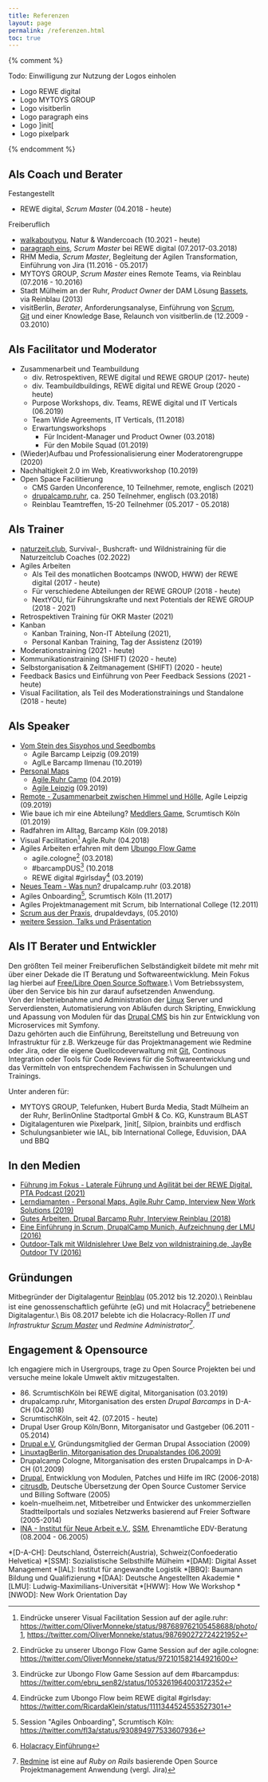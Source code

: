 ```yaml
---
title: Referenzen
layout: page
permalink: /referenzen.html
toc: true
---
```

{% comment %}

Todo: Einwilligung zur Nutzung der Logos einholen

- Logo REWE digital
- Logo MYTOYS GROUP
- Logo visitberlin
- Logo paragraph eins
- Logo ]init\[
- Logo pixelpark

{% endcomment %}

## Als Coach und Berater

Festangestellt
- REWE digital, *Scrum Master* (04.2018 - heute)

Freiberuflich
- [walkaboutyou](https://walkaboutyou.org), 
Natur & Wandercoach (10.2021 - heute)
- [paragraph eins](https://www.paragraph1.de), 
*Scrum Master* bei REWE digital (07.2017-03.2018)
- RHM Media, *Scrum Master*, 
Begleitung der Agilen Transformation,   
Einführung von Jira (11.2016 - 05.2017)
- MYTOYS GROUP, 
*Scrum Master* eines Remote Teams, via Reinblau (07.2016 - 10.2016)
- Stadt Mülheim an der Ruhr, 
*Product Owner* der DAM Lösung [Bassets](https://www.drupal.org/project/bassets),   
via Reinblau (2013)
- visitBerlin, 
*Berater*, Anforderungsanalyse, Einführung von [Scrum](/tags/scrum/),  
[Git](/tags/git/) und einer Knowledge Base, Relaunch von visitberlin.de (12.2009 - 03.2010)

## Als Facilitator und Moderator

- Zusammenarbeit und Teambuildung
  - div. Retrospektiven, REWE digital und REWE GROUP (2017- heute)
  - div. Teambuildbuildings, REWE digital und REWE Group  (2020 - heute)
  - Purpose Workshops, div. Teams, REWE digital und IT Verticals (06.2019)
  - Team Wide Agreements, IT Verticals, (11.2018)
  - Erwartungsworkshops
     - Für Incident-Manager und Product Owner (03.2018)
     - Für den Mobile Squad (01.2019)
- (Wieder)Aufbau und Professionalisierung einer Moderatorengruppe (2020)
- Nachhaltigkeit 2.0 im Web, Kreativworkshop (10.2019)
- Open Space Facilitierung
  - CMS Garden Unconference, 10 Teilnehmer, remote, englisch (2021)
  - [drupalcamp.ruhr](/2018/03/27/ein-experiment-drupalcamp-ruhr-goes-barcamp.html), 
    ca. 250 Teilnehmer, englisch (03.2018)
  - Reinblau Teamtreffen, 15-20 Teilnehmer (05.2017 - 05.2018)

## Als Trainer

- [naturzeit.club](https://naturzeit.club/), Survival-, Bushcraft- und Wildnistraining 
für die Naturzeitclub Coaches (02.2022)
- Agiles Arbeiten 
  - Als Teil des monatlichen Bootcamps (NWOD, HWW) der REWE digital (2017 - heute)
  - Für verschiedene Abteilungen der REWE GROUP (2018 - heute)
  - NextYOU, für Führungskrafte und next Potentials der REWE GROUP (2018 - 2021)
- Retrospektiven Training für OKR Master (2021)
- Kanban
  - Kanban Training, Non-IT Abteilung  (2021),  
  - Personal Kanban Training, Tag der Assistenz (2019)
- Moderationstraining (2021 - heute)
- Kommunikationstraining (SHIFT) (2020 - heute)
- Selbstorganisation & Zeitmanagement (SHIFT) (2020 - heute) 
- Feedback Basics und Einführung von Peer Feedback Sessions (2021 - heute)
- Visual Facilitation, als Teil des Moderationstrainings und Standalone (2018 - heute)

## Als Speaker

- [Vom Stein des Sisyphos und Seedbombs](
/2019/09/22/rueckblick-auf-das-4-agile-leipzig-barcamp.html#von-stein-des-sisyphos-und-seedbombs)
  - Agile Barcamp Leipzig (09.2019) 
  - AgILe Barcamp Ilmenau (10.2019)
- [Personal Maps](/tags/personal-maps/) 
  - [Agile.Ruhr Camp](/2019/04/22/agile-ruhr-hattrick.html#personal-maps) (04.2019)
  - [Agile Leipzig](/2019/09/22/rueckblick-auf-das-4-agile-leipzig-barcamp.html#personal-maps) (09.2019)
- [Remote - Zusammenarbeit zwischen Himmel und Hölle](
/2019/09/22/rueckblick-auf-das-4-agile-leipzig-barcamp.html#remote),
Agile Leipzig (09.2019)
- Wie baue ich mir eine Abteilung? 
[Meddlers Game](https://management30.com/practice/meddlers/), Scrumtisch Köln (01.2019)
- Radfahren im Alltag, Barcamp Köln (09.2018) 	 		 		
- Visual Facilitation[^vis-ruhr] Agile.Ruhr (04.2018)
- Agiles Arbeiten erfahren mit dem 
[Ubungo Flow Game](https://www.teamworkblog.de/2016/10/das-ubongo-flow-game.html) 
  - agile.cologne[^ubongo-cgn] (03.2018)
  - #barcampDUS[^ubongo-dus] (10.2018
  - REWE digital #girlsday[^ubongo-girlsday] (03.2019)
- [Neues Team - Was nun?](/neues-team-was-nun.html) drupalcamp.ruhr (03.2018)
- Agiles Onboarding[^onboarding], Scrumtisch Köln (11.2017) 
- Agiles Projektmanagement mit Scrum, bib International College (12.2011)
- [Scrum aus der Praxis](
/2010/05/12/scrum-aus-der-praxis-drupaldevdays-2010.html), drupaldevdays, (05.2010)
- [weitere Session, Talks und Präsentation](/tags/session/index.html)

## Als IT Berater und Entwickler

Den größten Teil meiner Freiberuflichen Selbständigkeit
bildete mit mehr mit über einer Dekade die IT Beratung und Softwareentwicklung.
Mein Fokus lag hierbei auf [Free/Libre Open Source Software](/tags/open-source/).\\
Vom Betriebssystem, über den Service bis hin zur darauf aufsetzenden Anwendung.    
Von der Inbetriebnahme und Administration der [Linux](/tags/linux/) Server und Serverdiensten, 
Automatisierung von Abläufen durch Skripting, 
Enwicklung und Apassung von Modulen für das [Drupal CMS](/tags/drupal/)
bis hin zur Entwicklung von Microservices mit Symfony.    
Dazu gehörten auch die Einführung, Bereitstellung und Betreuung von Infrastruktur 
für z.B. Werkzeuge für das Projektmanagement wie Redmine oder Jira,
oder die eigene Quellcodeverwaltung mit [Git](/tags/git/),
Continous Integration oder Tools für Code Reviews für die Softwareentwicklung
und das Vermitteln von entsprechendem Fachwissen in Schulungen und Trainings.

Unter anderen für:
- MYTOYS GROUP, Telefunken, Hubert Burda Media, Stadt Mülheim an der Ruhr, 
BerlinOnline Stadtportal GmbH & Co. KG, Kunstraum BLAST
- Digitalagenturen wie Pixelpark, ]init\[, Silpion, brainbits und erdfisch 
- Schulungsanbieter wie IAL, bib International College, Eduvision, DAA und BBQ

## In den Medien

- [Führung im Fokus - Laterale Führung und Agilität bei der REWE Digital, PTA Podcast (2021)](
  https://www.pta-team.com/podcast-episode-8-laterale-fuehrung-agilitaet-rewedigital)
- [Lerndiamanten - Personal Maps, Agile.Ruhr Camp, Interview New Work Solutions (2019)](
  https://www.youtube.com/watch?v=n0DS7hRQChk)
- [Gutes Arbeiten, Drupal Barcamp Ruhr, Interview Reinblau (2018)](
  https://www.youtube.com/watch?v=hCUHM7tSOHI)
- [Eine Einführung in Scrum, DrupalCamp Munich, Aufzeichnung der LMU (2016)](
  https://videoonline.edu.lmu.de/de/node/9207)
- [Outdoor-Talk mit Wildnislehrer Uwe Belz von wildnistraining.de, JayBe Outdoor TV (2016)](
  https://www.youtube.com/watch?v=M2x_PTfHGiQ&t=1000s)
 
## Gründungen

Mitbegründer der Digitalagentur [Reinblau](/tags/reinblau/index.html) (05.2012 bis 12.2020).\\
Reinblau ist eine genossenschaftlich geführte (eG)
und mit Holacracy[^hola] betriebenene Digitalagentur.\\
Bis 08.2017 belebte ich die Holacracy-Rollen *IT und Infrastruktur* 
[*Scrum Master*](/tags/scrum-master/) und *Redmine Administrator[^redmine]*.

## Engagement & Opensource

Ich engagiere mich in Usergroups, trage zu Open Source Projekten bei
und versuche meine lokale Umwelt aktiv mitzugestalten.

- 86\. ScrumtischKöln bei REWE digital, Mitorganisation (03.2019)
- drupalcamp.ruhr, Mitorganisation des ersten *Drupal Barcamps* in D-A-CH (04.2018)
- ScrumtischKöln, seit 42. (07.2015 - heute)
- Drupal User Group Köln/Bonn, Mitorganisator und Gastgeber (06.2011 - 05.2014)
- [Drupal e.V](https://verein.drupal.org), Gründungsmitglied der German Drupal Association (2009)
- [LinuxtagBerlin, Mitorganisation des Drupalstandes (06.2009)](/2009/07/04/drupallinuxtag09-open-source-drupal-linux-und-ballons.html)
- Drupalcamp Cologne, Mitorganisation des ersten Drupalcamps in D-A-CH (01.2009)
- [Drupal](https://drupal.org/u/fl3a), 
Entwicklung von Modulen, Patches und Hilfe im IRC (2006-2018) 
- [citrusdb](http://citrusdb.org/), 
Deutsche Übersetzung der Open Source Customer Service und Billing Software (2005)
- koeln-muelheim.net, Mitbetreiber und Entwicker des unkommerziellen Stadtteilportals 
und soziales Netzwerks basierend auf Freier Software (2005-2014)
- [INA - Institut für Neue Arbeit e.V.](https://www.ina-koeln.org/), 
[SSM](http://ssm-koeln.org/), Ehrenamtliche EDV-Beratung (08.2004 - 06.2005)


[^hola]: [Holacracy Einführung](http://rogerpfaff.de/holacracy/einfuehrung/)
[^onboarding]: Session "Agiles Onboarding", Scrumtisch Köln: <https://twitter.com/fl3a/status/930894977533607936>
[^ubongo-girlsday]: Eindrücke zum Ubongo Flow beim REWE digital #girlsday: <https://twitter.com/RicardaKlein/status/1111344524553527301>
[^ubongo-dus]: Eindrücke zur Ubongo Flow Game Session auf dem #barcampdus: <https://twitter.com/ebru_sen82/status/1053261964003172352>
[^ubongo-cgn]: Eindrücke zu unserer Ubongo Flow Game Session auf der agile.cologne: <https://twitter.com/OliverMonneke/status/972101582144921600>
[^rb-openspace]: Eindrücke zu den von mir facilitierten Open Spaces bei Reinblau. 05.2017: <https://twitter.com/reinblau/status/865472025808076800>, 11.2017: <https://twitter.com/fl3a/status/928905412069527552>, <https://twitter.com/reinblau/status/929048577049026562>
[^vis-ruhr]: Eindrücke unserer Visual Facilitation Session auf der agile.ruhr: <https://twitter.com/OliverMonneke/status/987689762105458688/photo/1>, <https://twitter.com/OliverMonneke/status/987690272724221952>
[^scrum-bib]: Slides zu Agiles Projektmanagement mit Scrum: <https://www.slideshare.net/fl3a/scrum-ausderpraxisbib>
[^redmine]: [Redmine](https://www.redmine.org/) ist eine auf *Ruby on Rails* basierende Open Source Projektmanagement Anwendung (vergl. Jira)


*[D-A-CH]: Deutschland, Österreich(Austria), Schweiz(Confoederatio Helvetica)
*[SSM]: Sozialistische Selbsthilfe Mülheim
*[DAM]: Digital Asset Management 
*[IAL]: Institut für angewandte Logistik
*[BBQ]: Baumann Bildung und Qualifizierung
*[DAA]: Deutsche Angestellten Akademie
*[LMU]: Ludwig-Maximilians-Universität
*[HWW]: How We Workshop
*[NWOD]: New Work Orientation Day
